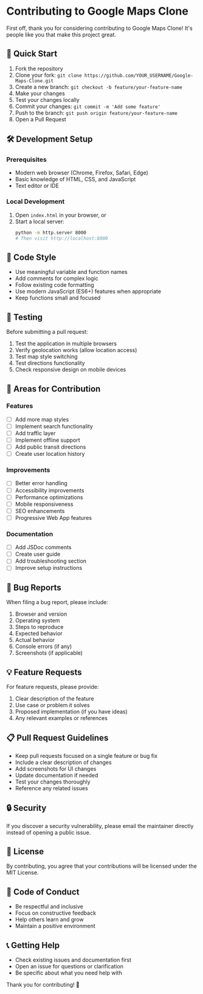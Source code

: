 # Contributing to Google Maps Clone

First off, thank you for considering contributing to Google Maps Clone! It's people like you that make this project great.

## 🚀 Quick Start

1. Fork the repository
2. Clone your fork: `git clone https://github.com/YOUR_USERNAME/Google-Maps-Clone.git`
3. Create a new branch: `git checkout -b feature/your-feature-name`
4. Make your changes
5. Test your changes locally
6. Commit your changes: `git commit -m 'Add some feature'`
7. Push to the branch: `git push origin feature/your-feature-name`
8. Open a Pull Request

## 🛠️ Development Setup

### Prerequisites
- Modern web browser (Chrome, Firefox, Safari, Edge)
- Basic knowledge of HTML, CSS, and JavaScript
- Text editor or IDE

### Local Development
1. Open `index.html` in your browser, or
2. Start a local server:
   ```bash
   python -m http.server 8000
   # Then visit http://localhost:8000
   ```

## 📝 Code Style

- Use meaningful variable and function names
- Add comments for complex logic
- Follow existing code formatting
- Use modern JavaScript (ES6+) features when appropriate
- Keep functions small and focused

## 🧪 Testing

Before submitting a pull request:
1. Test the application in multiple browsers
2. Verify geolocation works (allow location access)
3. Test map style switching
4. Test directions functionality
5. Check responsive design on mobile devices

## 🎯 Areas for Contribution

### Features
- [ ] Add more map styles
- [ ] Implement search functionality
- [ ] Add traffic layer
- [ ] Implement offline support
- [ ] Add public transit directions
- [ ] Create user location history

### Improvements
- [ ] Better error handling
- [ ] Accessibility improvements
- [ ] Performance optimizations
- [ ] Mobile responsiveness
- [ ] SEO enhancements
- [ ] Progressive Web App features

### Documentation
- [ ] Add JSDoc comments
- [ ] Create user guide
- [ ] Add troubleshooting section
- [ ] Improve setup instructions

## 🐛 Bug Reports

When filing a bug report, please include:
1. Browser and version
2. Operating system
3. Steps to reproduce
4. Expected behavior
5. Actual behavior
6. Console errors (if any)
7. Screenshots (if applicable)

## 💡 Feature Requests

For feature requests, please provide:
1. Clear description of the feature
2. Use case or problem it solves
3. Proposed implementation (if you have ideas)
4. Any relevant examples or references

## 📋 Pull Request Guidelines

- Keep pull requests focused on a single feature or bug fix
- Include a clear description of changes
- Add screenshots for UI changes
- Update documentation if needed
- Test your changes thoroughly
- Reference any related issues

## 🔒 Security

If you discover a security vulnerability, please email the maintainer directly instead of opening a public issue.

## 📄 License

By contributing, you agree that your contributions will be licensed under the MIT License.

## 🤝 Code of Conduct

- Be respectful and inclusive
- Focus on constructive feedback
- Help others learn and grow
- Maintain a positive environment

## 📞 Getting Help

- Check existing issues and documentation first
- Open an issue for questions or clarification
- Be specific about what you need help with

Thank you for contributing! 🎉